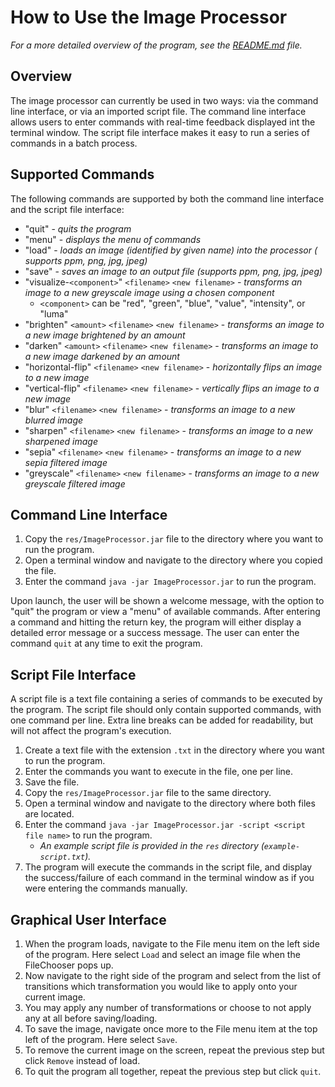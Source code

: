 # How to Use the Image Processor

_For a more detailed overview of the program, see the [README.md](README.md) file._

## Overview

The image processor can currently be used in two ways: via the command line interface, or via an
imported script file. The command line interface allows users to enter commands with real-time
feedback displayed int the terminal window. The script file interface makes it easy to run a series
of commands in a batch process.

## Supported Commands

The following commands are supported by both the command line interface and the script file
interface:

* "quit" - _quits the program_
* "menu" - _displays the menu of commands_
* "load" <path> <filename> - _loads an image (identified by given name) into the processor  (
  supports ppm, png, jpg, jpeg)_
* "save" <path> <filename> - _saves an image to an output file (supports ppm, png, jpg, jpeg)_
* "visualize-`<component>`" `<filename>` `<new filename>` - _transforms an image to a new greyscale
  image using a chosen component_
    * `<component>` can be "red", "green", "blue", "value", "intensity", or "luma"
* "brighten" `<amount>` `<filename>` `<new filename>` - _transforms an image to a new image
  brightened by an amount_
* "darken" `<amount>` `<filename>` `<new filename>` - _transforms an image to a new image darkened
  by an amount_
* "horizontal-flip" `<filename>` `<new filename>` - _horizontally flips an image to a new image_
* "vertical-flip" `<filename>` `<new filename>` - _vertically flips an image to a new image_
* "blur" `<filename>` `<new filename>` - _transforms an image to a new blurred image_
* "sharpen" `<filename>` `<new filename>` - _transforms an image to a new sharpened image_
* "sepia" `<filename>` `<new filename>` - _transforms an image to a new sepia filtered image_
* "greyscale" `<filename>` `<new filename>` - _transforms an image to a new greyscale filtered
  image_

## Command Line Interface

1. Copy the `res/ImageProcessor.jar` file to the directory where you want to run the program.
2. Open a terminal window and navigate to the directory where you copied the file.
3. Enter the command `java -jar ImageProcessor.jar` to run the program.

Upon launch, the user will be shown a welcome message, with the option to "quit" the program or view
a "menu" of available commands. After entering a command and hitting the return key, the program
will either display a detailed error message or a success message. The user can enter the
command `quit` at any time to exit the program.

## Script File Interface

A script file is a text file containing a series of commands to be executed by the program. The
script file should only contain supported commands, with one command per line. Extra line breaks can
be added for readability, but will not affect the program's execution.

1. Create a text file with the extension `.txt` in the directory where you want to run the program.
2. Enter the commands you want to execute in the file, one per line.
3. Save the file.
4. Copy the `res/ImageProcessor.jar` file to the same directory.
5. Open a terminal window and navigate to the directory where both files are located.
6. Enter the command `java -jar ImageProcessor.jar -script <script file name>` to run the program.
    * _An example script file is provided in the `res` directory (`example-script.txt`)._
7. The program will execute the commands in the script file, and display the success/failure of each
   command in the terminal window as if you were entering the commands manually.

## Graphical User Interface

1. When the program loads, navigate to the File menu item on the left side of the program. Here
   select `Load` and select an image file when the FileChooser pops up.
2. Now navigate to the right side of the program and select from the list of transitions which
   transformation you would like to apply onto your current image.
3. You may apply any number of transformations or choose to not apply any at all before
   saving/loading.
4. To save the image, navigate once more to the File menu item at the top left of the program. Here
   select `Save`.
5. To remove the current image on the screen, repeat the previous step but click `Remove` instead of
   load.
6. To quit the program all together, repeat the previous step but click `quit`.
